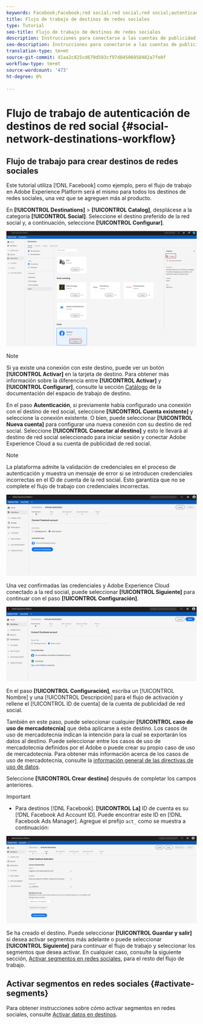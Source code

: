 ```yaml
---
keywords: Facebook;Facebook;red social;red social;red social;autenticación de redes sociales;autenticación de redes sociales
title: Flujo de trabajo de destinos de redes sociales
type: Tutorial
seo-title: Flujo de trabajo de destinos de redes sociales
description: Instrucciones para conectarse a las cuentas de publicidad de la red social
seo-description: Instrucciones para conectarse a las cuentas de publicidad de la red social
translation-type: tm+mt
source-git-commit: d1aa2c825cd679d593cf97d84506058482a7fe8f
workflow-type: tm+mt
source-wordcount: '473'
ht-degree: 0%

---
```



# Flujo de trabajo de autenticación de destinos de red social {#social-network-destinations-workflow}

## Flujo de trabajo para crear destinos de redes sociales

Este tutorial utiliza [!DNL Facebook] como ejemplo, pero el flujo de trabajo en Adobe Experience Platform será el mismo para todos los destinos de redes sociales, una vez que se agreguen más al producto.

En **[!UICONTROL Destinations]** > **[!UICONTROL Catalog]**, desplácese a la categoría **[!UICONTROL Social]**. Seleccione el destino preferido de la red social y, a continuación, seleccione **[!UICONTROL Configurar]**.

![Conectar al destino de red social](../../assets/catalog/social/workflow/catalog.png)

>[!NOTE]
>
>Si ya existe una conexión con este destino, puede ver un botón **[!UICONTROL Activar]** en la tarjeta de destino. Para obtener más información sobre la diferencia entre **[!UICONTROL Activar]** y **[!UICONTROL Configurar]**, consulte la sección [Catálogo](../../ui/destinations-workspace.md#catalog) de la documentación del espacio de trabajo de destino.

En el paso **Autenticación**, si previamente había configurado una conexión con el destino de red social, seleccione **[!UICONTROL Cuenta existente]** y seleccione la conexión existente. O bien, puede seleccionar **[!UICONTROL Nueva cuenta]** para configurar una nueva conexión con su destino de red social. Seleccione **[!UICONTROL Conectar al destino]** y esto le llevará al destino de red social seleccionado para iniciar sesión y conectar Adobe Experience Cloud a su cuenta de publicidad de red social.

>[!NOTE]
>
>La plataforma admite la validación de credenciales en el proceso de autenticación y muestra un mensaje de error si se introducen credenciales incorrectas en el ID de cuenta de la red social. Esto garantiza que no se complete el flujo de trabajo con credenciales incorrectas.

![Conectar con destino de red social: paso de autenticación](../../assets/catalog/social/workflow/pre-connect.png)

Una vez confirmadas las credenciales y Adobe Experience Cloud conectado a la red social, puede seleccionar **[!UICONTROL Siguiente]** para continuar con el paso **[!UICONTROL Configuración]**.

![Credenciales confirmadas](../../assets/catalog/social/workflow/post-connect.png)

En el paso **[!UICONTROL Configuración]**, escriba un [!UICONTROL Nombre] y una [!UICONTROL Descripción] para el flujo de activación y rellene el [!UICONTROL ID de cuenta] de la cuenta de publicidad de red social.

También en este paso, puede seleccionar cualquier **[!UICONTROL caso de uso de mercadotecnia]** que deba aplicarse a este destino. Los casos de uso de mercadotecnia indican la intención para la cual se exportarán los datos al destino. Puede seleccionar entre los casos de uso de mercadotecnia definidos por el Adobe o puede crear su propio caso de uso de mercadotecnia. Para obtener más información acerca de los casos de uso de mercadotecnia, consulte la [información general de las directivas de uso de datos](../../../data-governance/policies/overview.md).

Seleccione **[!UICONTROL Crear destino]** después de completar los campos anteriores.

>[!IMPORTANT]
>
> * Para destinos [!DNL Facebook]. **[!UICONTROL La]** ID de cuenta es su  [!DNL Facebook Ad Account ID]. Puede encontrar este ID en [!DNL Facebook Ads Manager]. Agregue el prefijo `act_` como se muestra a continuación:


![Conectar con destino de red social: paso de configuración](../../assets/catalog/social/workflow/setup.png)

Se ha creado el destino. Puede seleccionar **[!UICONTROL Guardar y salir]** si desea activar segmentos más adelante o puede seleccionar **[!UICONTROL Siguiente]** para continuar el flujo de trabajo y seleccionar los segmentos que desea activar. En cualquier caso, consulte la siguiente sección, [Activar segmentos en redes sociales](#activate-segments), para el resto del flujo de trabajo.

## Activar segmentos en redes sociales {#activate-segments}

Para obtener instrucciones sobre cómo activar segmentos en redes sociales, consulte [Activar datos en destinos](../../ui/activate-destinations.md).
